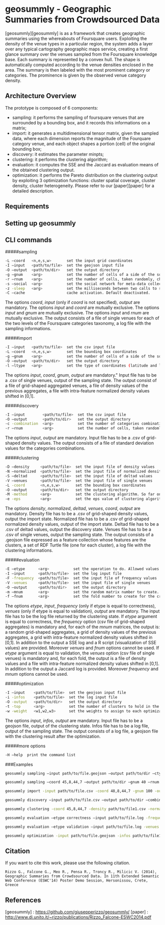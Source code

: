 # geosummly - Geographic Summaries from Crowdsourced Data

[geosummly][geosummly] is as a framework that creates geographic summaries using the whereabouts of Foursquare users. Exploiting the density of the venue types in a particular region, the system adds a layer over any typical cartography geographic maps service, creating a first glance summary over the venues sampled from the Foursquare
knowledge base. Each summary is represented by a convex hull. The shape is automatically computed according to the venue densities enclosed in the area. The summary is then labeled with the most prominent
category or categories. The prominence is given by the observed venue category density. 

## Architecture Overview 
The prototype is composed of 6 components:
* sampling: it performs the sampling of foursquare venues that are surrounded by a bounding box, and it records this informations on a matrix;
* import: it generates a multidimensional tensor matrix, given the sampled data, where each dimension reports the magnitude of the Fourquare category venue, and each object shapes a portion (cell) of the original bounding box;
* discovery: it estimates the parameter minpts;
* clustering: it performs the clustering algorithm;
* evaluation: it computes the SSE and the Jaccard as evaluation means of the obtained clustering output.
* optimization: it performs the Pareto distribution on the clustering output by exploiting 3 optimization functions: cluster spatial coverage, cluster density, cluster heterogeneity.
Please refer to our [paper][paper] for a detailed description. 

## Requirements


## Setting up geosummly


## CLI commands

#####sampling
```sh
-L –coord   <n,e,s,w>       set the input grid coordinates
-I –input   <path/to/file>  set the geojson input file
-O –output  <path/to/dir>   set the output directory
-g –gnum    <arg>           set the number of cells of a side of the squared grid. Default 20.
-r –rnum    <arg>           set the number of cells, taken randomly, chosen for the sampling.
-s –social  <arg>           set the social network for meta-data collection. So far only foursquare is activable. Default fourquare.
-z -sleep   <arg>           set the milliseconds between two calls to social media server. Default 0.
-C –cache                   cache activation. Default deactivated.
```
The options *coord*, *input* (only if *coord* is not specified), *output* are mandatory. The options *input* and *coord* are mutually exclusive. The options *input* and *gnum* are mutually exclusive. The options *input* and *rnum* are mutually exclusive.
The output consists of a file of single venues for each of the two levels of the Foursquare categories taxonomy, a log file with the sampling informations. 

#####import
```sh
-I –input   <path/to/file>  set the csv input file
-L –coord   <n,e,s,w>       set the bounding box coordinates
-g –gnum    <arg>           set the number of cells of a side of the squared grid. Default 20.
-O –output  <path/to/dir>   set the output directory
-l –ltype   <arg>           set the type of coordinates (latitude and longitude) normalization. Allowed values: norm, notnorm, missing. Default norm.
```
The options *input*, *coord*, *gnum*, *output* are mandatory." Input file has to be a .csv of single venues, output of the sampling state. The output consist of a file of grid-shaped aggregated venues, a file of density values of the previous aggregates, a file with intra-feature normalized density values shifted in [0,1].

#####discovery
```sh
-I –input        <path/to/file>  set the csv input file
-O –output       <path/to/dir>   set the output directory
-c -combination  <arg>           set the number of categories combinations for minpts estimation. Default 5.
-r –rnum         <arg>           set the number of cells, taken randomly, chosen for the discovery operation.
```
The options *input*, *output* are mandatory. Input file has to be a .csv of grid-shaped density values. The output consists of a file of standard deviation values for the categories combinations.

#####clustering
```sh
-D –density     <path/to/file>  set the input file of density values
-N –normalized  <path/to/file>  set the input file of normalized density values
-S –deltad      <path/to/file>  set the input file of deltad values
-V –venues      <path/to/file>  set the input file of single venues
-L -coord       <n,e,s,w>       set the bounding box coordinates
-O –output      <path/to/dir>   set the output directory
-M -method      <arg>           set the clustering algorithm. So far only geosubclu is activable. Default geosubclu.
-e -eps         <arg>           set the eps value of clustering algorithm. Default sqrt(2) * (1/ sqrt( size(density_values) )).
```
The options *density*, *normalized*, *deltad*, *venues*, *coord*, *output* are mandatory. Density file has to be a .csv of grid-shaped density values, output the import state. Normalized file has to be a .csv of grid-shaped normalized density values, output of the import state. Deltad file has to be a .csv of deltad values, output the discovery state. Venues file has to be a .csv of single venues, output the sampling state. The output consists of a .geojson file expressed as a feature collection whose features are the clusters, a set of RDF Turtle file (one for each cluster), a log file with the clustering informations.

#####evaluation
```sh
-E –etype      <arg>           set the operation to do. Allowed values: correctness, validation.
-I –input      <path/to/file>  set the log input file
-F -frequency  <path/to/file>  set the input file of frequency values
-V -venues     <path/to/file>  set the input file of single venues
-O –output     <path/to/dir>   set the output directory
-m –mnum       <arg>           set the random matrix number to create. Default 500.
-f –fnum       <arg>           set the fold number to create for the cross-validation. Default 10.
```

The options *etype*, *input*, *frequency* (only if etype is equal to correctness), *venues* (only if etype is equal to validation), *output* are mandatory. 
The input file has to be the log file returned by the clustering state.
If *etype* argument is equal to correctness, the *frequency* option (csv file of grid-shaped aggregates) is mandatory and, for each of the *mnum* matrices, the output is: a random grid-shaped aggregates, a grid of density values of the previous aggregates, a grid with intra-feature normalized density values shifted in [0,1]. In addition to the output a SSE log and a R script (visualization of SSE values) are provided. Moreover *venues* and *fnum* options cannot be used.
If *etype* argument is equal to validation, the *venues* option (csv file of single venues) is mandatory and, for each fold, the output is a file of density values and a file with intra-feature normalized density values shifted in [0,1]. In addition to the output a Jaccard log is provided. Moreover *frequency* and *mnum* options cannot be used.

#####optimization
```sh
-I –input    <path/to/file>  set the geojson input file
-i -infos    <path/to/file>  set the log input file
-O -output   <path/to/dir>   set the output directory
-t -top      <arg>           set the number of clusters to hold in the fingerprint. Default 10.
-w -weight   <w1,w2,w3>      set the weights to assign to each optimization function. Default 0.3.
```

The options *input*, *infos*, *output* are mandatory.
Input file has to be a geojson file, output of the clustering state.
Infos file has to be a log file, output of the sampling state.
The output consists of a log file, a geojson file with the clustering result after the optimization.

#####more options
```sh
-H –help  print the command list 
```

###Examples

```sh
geosummly sampling –input path/to/file.geojson –output path/to/dir –ctype missing 

geosummly sampling –coord 45,8,44,7 –output path/to/dir –gnum 40 –rnum 100

geosummly import -input path/to/file.csv -coord 48,8,44,7 -gnum 100 -output path/to/dir -ltype notnorm

geosummly discovery –input path/to/file.csv –output path/to/dir –combination 3

geosummly clustering -coord 45,8,44,7 -density path/to/file1.csv -normalized path/to/file2.csv -deltad path/to/file3.csv -venues path/to/file4.csv -output path/to/dir

geosummly evaluation –etype correctness –input path/to/file.log -frequency path/to/file.csv –output path/to/dir –mnum 300

geosummly evaluation –etype validation –input path/to/file.log -venues path/to/file.csv –output path/to/dir

geosummly optimization -input path/to/file.geojson -infos path/to/file1.log -output path/to/dir -weight 0.5,0.2,0.3 -top 5
```  


## Citation
If you want to cite this work, please use the following citation.

    Rizzo G., Falcone G., Meo R., Pensa R., Troncy R., Milicic V. (2014), Geographic Summaries from Crowdsourced Data. In 11th Extended Semantic Web Conference (ESWC'14) Poster Demo Session, Hersonissou, Crete, Greece

## References
[geosummly] : https://github.com/giusepperizzo/geosummly/
[paper] : http://www.di.unito.it/~rizzo/publications/Rizzo_Falcone-ESWC2014.pdf 